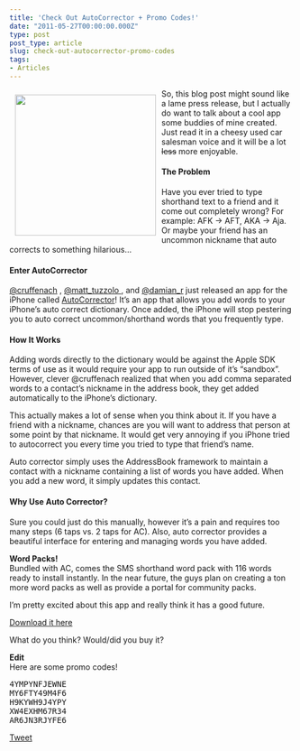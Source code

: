 ```yaml
---
title: 'Check Out AutoCorrector + Promo Codes!'
date: "2011-05-27T00:00:00.000Z"
type: post 
post_type: article
slug: check-out-autocorrector-promo-codes
tags: 
- Articles
---
```

<img src="/img/post_images/2011/05/iPhone Screenshot 1.jpeg" width="250" style="float:left;padding:5px;margin:5px;" /> So, this blog post might sound like a lame press release, but I actually do want to talk about a cool app some buddies of mine created. Just read it in a cheesy used car salesman voice and it will be a lot <del>less</del> more enjoyable.

#### The Problem

Have you ever tried to type shorthand text to a friend and it come out completely wrong? For example: AFK -> AFT, AKA -> Aja. Or maybe your friend has an uncommon nickname that auto corrects to something hilarious&#8230;

#### Enter AutoCorrector

[@cruffenach][1] , [@matt_tuzzolo ][2], and [@damian_r][3] just released an app for the iPhone called [AutoCorrector][4]! It&#8217;s an app that allows you add words to your iPhone&#8217;s auto correct dictionary. Once added, the iPhone will stop pestering you to auto correct uncommon/shorthand words that you frequently type.

#### How It Works

Adding words directly to the dictionary would be against the Apple SDK terms of use as it would require your app to run outside of it&#8217;s &#8220;sandbox&#8221;. However, clever @cruffenach realized that when you add comma separated words to a contact&#8217;s nickname in the address book, they get added automatically to the iPhone&#8217;s dictionary.

This actually makes a lot of sense when you think about it. If you have a friend with a nickname, chances are you will want to address that person at some point by that nickname. It would get very annoying if you iPhone tried to autocorrect you every time you tried to type that friend&#8217;s name.

Auto corrector simply uses the AddressBook framework to maintain a contact with a nickname containing a list of words you have added. When you add a new word, it simply updates this contact.

#### Why Use Auto Corrector?

Sure you could just do this manually, however it&#8217;s a pain and requires too many steps (6 taps vs. 2 taps for AC). Also, auto corrector provides a beautiful interface for entering and managing words you have added.

**Word Packs!**  
Bundled with AC, comes the SMS shorthand word pack with 116 words ready to install instantly. In the near future, the guys plan on creating a ton more word packs as well as provide a portal for community packs.

I&#8217;m pretty excited about this app and really think it has a good future.

[Download it here][4]

What do you think? Would/did you buy it?

**Edit**  
Here are some promo codes!

<pre>4YMPYNFJEWNE
MY6FTY49M4F6
H9KYWH9J4YPY
XW4EXHM67R34
AR6JN3RJYFE6
</pre>

<div style="">
  <a href="http://twitter.com/share" class="twitter-share-button" data-count="horizontal" data-text="Check Out AutoCorrector + Promo Codes!" data-url="http://brandontreb.com/check-out-autocorrector-promo-codes"  data-via="brandontreb" data-related="brandontreb:">Tweet</a>
</div>

 [1]: http://twitter.com/cruffenach
 [2]: http://twitter.com/matt_tuzzolo
 [3]: http://twitter.com/damian_r
 [4]: http://bit.ly/imG1JN
